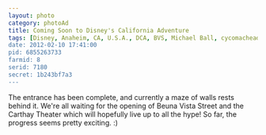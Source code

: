 ```yaml
---
layout: photo
category: photoAd
title: Coming Soon to Disney's California Adventure
tags: [Disney, Anaheim, CA, U.S.A., DCA, BVS, Michael Ball, cycomachead, Canon 7D, landscape, EF-S 10-22, California Adventure, Disney's California Adventure, Benua Vista Street, Carthay, Theater, DLR, California]
date: 2012-02-10 17:41:00
pid: 6855263733
farmid: 8
serid: 7180
secret: 1b243bf7a3
---
```


The entrance has been complete, and currently a maze of walls rests behind it. We're all waiting for the opening of Beuna Vista Street and the Carthay Theater which will hopefully live up to all the hype! So far, the progress seems pretty exciting. :)
